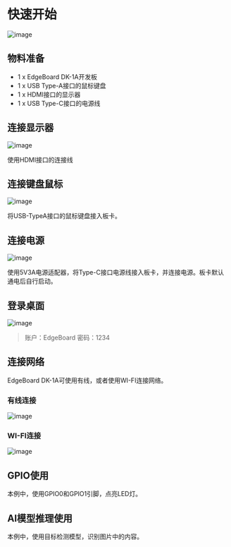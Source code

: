 # 快速开始

![image](./images/board.jpg)

## 物料准备

- 1 x EdgeBoard DK-1A开发板
- 1 x USB Type-A接口的鼠标键盘
- 1 x HDMI接口的显示器
- 1 x USB Type-C接口的电源线

## 连接显示器

![image](./images/连接显示器.jpg)

使用HDMI接口的连接线

## 连接键盘鼠标

![image](./images/连接键鼠.jpg)

将USB-TypeA接口的鼠标键盘接入板卡。

## 连接电源

![image](./images/连接电源.jpg)

使用5V3A电源适配器，将Type-C接口电源线接入板卡，并连接电源。板卡默认通电后自行启动。

## 登录桌面

![image](./images/登录桌面.jpg)

> 账户：EdgeBoard
> 密码：1234

## 连接网络

EdgeBoard DK-1A可使用有线，或者使用WI-FI连接网络。

### 有线连接

![image](./images/有线连接.jpg)

### WI-FI连接

![image](./images/wifi连接.jpg)

## GPIO使用

本例中，使用GPIO0和GPIO1引脚，点亮LED灯。

## AI模型推理使用

本例中，使用目标检测模型，识别图片中的内容。

